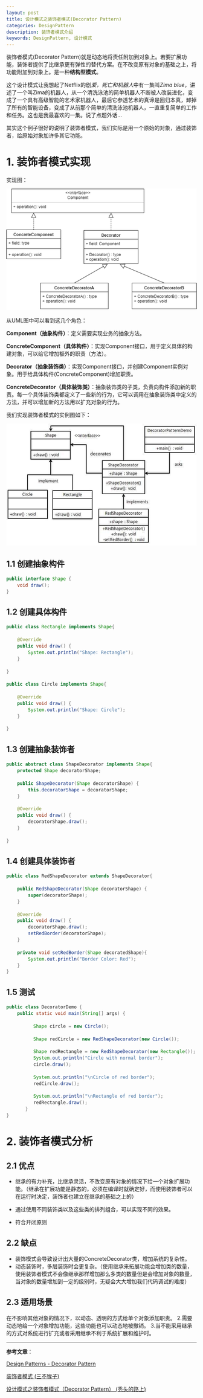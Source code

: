 ```yaml
---
layout: post
title: 设计模式之装饰者模式(Decorator Pattern)
categories: DesignPattern
description: 装饰者模式介绍
keywords: DesignPattern, 设计模式
---
```


装饰者模式(Decorator Pattern)就是动态地将责任附加到对象上。若要扩展功能，装饰者提供了比继承更有弹性的替代方案。在不改变原有对象的基础之上，将功能附加到对象上。是一种**结构型模式**。

这个设计模式让我想起了Netflix的剧*爱，死亡和机器人*中有一集叫*Zima blue*，讲述了一个叫Zima的机器人，从一个清洗泳池的简单机器人不断被人改装进化，变成了一个具有高级智能的艺术家机器人，最后它参透艺术的真谛是回归本真，卸掉了所有的智能设备，变成了从前那个简单的清洗泳池机器人，一直重复简单的工作和任务。这也是我最喜欢的一集。说了点题外话...

其实这个例子很好的说明了装饰者模式，我们实际是用一个原始的对象，通过装饰者，给原始对象加许多其它功能。

# 1. 装饰者模式实现

实现图：

![装饰者模式UML图](/images/posts/designpattern/decorator_pattern_diagram.png)

从UML图中可以看到这几个角色：

**Component（抽象构件）**：定义需要实现业务的抽象方法。

**ConcreteComponent（具体构件）**：实现Component接口，用于定义具体的构建对象，可以给它增加额外的职责（方法）。

**Decorator（抽象装饰类）**：实现Component接口，并创建Component实例对象。用于给具体构件(ConcreteComponent)增加职责。

**ConcreteDecorator（具体装饰类）**：抽象装饰类的子类，负责向构件添加新的职责。每一个具体装饰类都定义了一些新的行为，它可以调用在抽象装饰类中定义的方法，并可以增加新的方法用以扩充对象的行为。

我们实现装饰者模式的实例图如下：

![装饰者模式实例UML图](/images/posts/designpattern/decorator_pattern_example_diagram.png)

## 1.1 创建抽象构件

```java
public interface Shape {
	void draw();
}
```

## 1.2 创建具体构件

```java
public class Rectangle implements Shape{

	@Override
	public void draw() {
		System.out.println("Shape: Rectangle");
	}
	
}

public class Circle implements Shape{

	@Override
	public void draw() {
		System.out.println("Shape: Circle");
	}

}
```

## 1.3 创建抽象装饰者

```java
public abstract class ShapeDecorator implements Shape{
	protected Shape decoratorShape;
	
	public ShapeDecorator(Shape decoratorShape) {
		this.decoratorShape = decoratorShape;
	}

	@Override
	public void draw() {
		decoratorShape.draw();
	}

}
```

## 1.4 创建具体装饰者

```java
public class RedShapeDecorator extends ShapeDecorator{

	public RedShapeDecorator(Shape decoratorShape) {
		super(decoratorShape);
	}
	
	@Override
	public void draw() {
		decoratorShape.draw();
		setRedBorder(decoratorShape);
	}
	
	private void setRedBorder(Shape decoratedShape){
	    System.out.println("Border Color: Red");
	}
}
```

## 1.5 测试

```java
public class DecoratorDemo {
	public static void main(String[] args) {

	      Shape circle = new Circle();

	      Shape redCircle = new RedShapeDecorator(new Circle());

	      Shape redRectangle = new RedShapeDecorator(new Rectangle());
	      System.out.println("Circle with normal border");
	      circle.draw();

	      System.out.println("\nCircle of red border");
	      redCircle.draw();

	      System.out.println("\nRectangle of red border");
	      redRectangle.draw();
	   }
}
```

# 2. 装饰者模式分析

## 2.1 优点

- 继承的有力补充，比继承灵活，不改变原有对象的情况下给一个对象扩展功能。（继承在扩展功能是静态的，必须在编译时就确定好，而使用装饰者可以在运行时决定，装饰者也建立在继承的基础之上的）

- 通过使用不同装饰类以及这些类的排列组合，可以实现不同的效果。

- 符合开闭原则

## 2.2 缺点

- 装饰模式会导致设计出大量的ConcreteDecorator类，增加系统的复杂性。
- 动态装饰时，多层装饰时会更复杂。（使用继承来拓展功能会增加类的数量，使用装饰者模式不会像继承那样增加那么多类的数量但是会增加对象的数量，当对象的数量增加到一定的级别时，无疑会大大增加我们代码调试的难度）

## 2.3 适用场景

在不影响其他对象的情况下，以动态、透明的方式给单个对象添加职责。
 2.需要动态地给一个对象增加功能，这些功能也可以动态地被撤销。
 3.当不能采用继承的方式对系统进行扩充或者采用继承不利于系统扩展和维护时。

------

**参考文章**：

[Design Patterns - Decorator Pattern](https://www.tutorialspoint.com/design_pattern/decorator_pattern.htm)

[装饰者模式 (三不猴子)](https://www.jianshu.com/p/4a530a3c70af)

[设计模式之装饰者模式（Decorator Pattern） (秃头的路上)](https://www.jianshu.com/p/9922bf82be34)